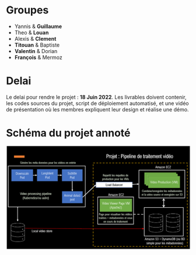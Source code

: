 
# Groupes

- Yannis & **Guillaume**
- Theo & **Louan**
- Alexis & **Clement**
- **Titouan** & Baptiste
- **Valentin** & Dorian
- **François** & Mermoz

# Delai

Le delai pour rendre le projet : **18 Juin 2022**.
Les livrables doivent contenir, les codes sources du projet, script de déploiement automatisé, et une vidéo de présentation où les membres expliquent leur design et réalise une démo. 

# Schéma du projet annoté

![Projet annoté](/proj_snr.png)

